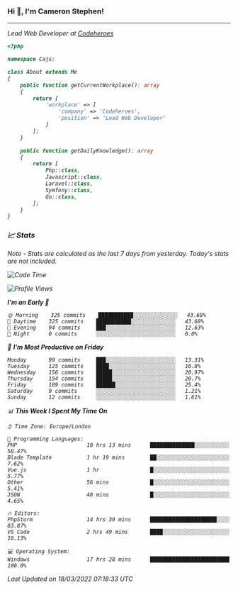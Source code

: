 ### Hi 👋, I'm Cameron Stephen!
<hr>
<p><em>Lead Web Developer at <a href="https://codeheroes.co.uk">Codeheroes</a></p>


```php
<?php

namespace Cajs;

class About extends Me
{
    public function getCurrentWorkplace(): array
    {
        return [
            'workplace' => [
                'company' => 'Codeheroes',
                'position' => 'Lead Web Developer'
            ]
        ];
    }

    public function getDailyKnowledge(): array
    {
        return [
            Php::class,
            Javascript::class,
            Laravel::class,
            Symfony::class,
            Go::class,
        ];
    }
}
```

### 📈 Stats
<p><em>Note - Stats are calculated as the last 7 days from yesterday. Today's stats are not included.</em></p>


<!--START_SECTION:waka-->
![Code Time](http://img.shields.io/badge/Code%20Time-2%2C738%20hrs%2022%20mins-blue)

![Profile Views](http://img.shields.io/badge/Profile%20Views-29-blue)

**I'm an Early 🐤** 

```text
🌞 Morning    325 commits    ███████████░░░░░░░░░░░░░░   43.68% 
🌆 Daytime    325 commits    ███████████░░░░░░░░░░░░░░   43.68% 
🌃 Evening    94 commits     ███░░░░░░░░░░░░░░░░░░░░░░   12.63% 
🌙 Night      0 commits      ░░░░░░░░░░░░░░░░░░░░░░░░░   0.0%

```
📅 **I'm Most Productive on Friday** 

```text
Monday       99 commits     ███░░░░░░░░░░░░░░░░░░░░░░   13.31% 
Tuesday      125 commits    ████░░░░░░░░░░░░░░░░░░░░░   16.8% 
Wednesday    156 commits    █████░░░░░░░░░░░░░░░░░░░░   20.97% 
Thursday     154 commits    █████░░░░░░░░░░░░░░░░░░░░   20.7% 
Friday       189 commits    ██████░░░░░░░░░░░░░░░░░░░   25.4% 
Saturday     9 commits      ░░░░░░░░░░░░░░░░░░░░░░░░░   1.21% 
Sunday       12 commits     ░░░░░░░░░░░░░░░░░░░░░░░░░   1.61%

```


📊 **This Week I Spent My Time On** 

```text
⌚︎ Time Zone: Europe/London

💬 Programming Languages: 
PHP                      10 hrs 13 mins      ██████████████░░░░░░░░░░░   58.47% 
Blade Template           1 hr 19 mins        ██░░░░░░░░░░░░░░░░░░░░░░░   7.62% 
Vue.js                   1 hr                █░░░░░░░░░░░░░░░░░░░░░░░░   5.77% 
Other                    56 mins             █░░░░░░░░░░░░░░░░░░░░░░░░   5.41% 
JSON                     48 mins             █░░░░░░░░░░░░░░░░░░░░░░░░   4.65%

🔥 Editors: 
PhpStorm                 14 hrs 39 mins      █████████████████████░░░░   83.87% 
VS Code                  2 hrs 49 mins       ████░░░░░░░░░░░░░░░░░░░░░   16.13%

💻 Operating System: 
Windows                  17 hrs 28 mins      █████████████████████████   100.0%

```


 Last Updated on 18/03/2022 07:18:33 UTC
<!--END_SECTION:waka-->
